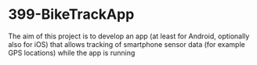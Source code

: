 # 399-BikeTrackApp
The aim of this project is to develop an app (at least for Android, optionally also for iOS) that allows tracking of smartphone sensor data (for example GPS locations) while the app is running

